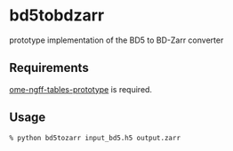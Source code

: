 # bd5tobdzarr

prototype implementation of the BD5 to BD-Zarr converter

## Requirements

[ome-ngff-tables-prototype](https://github.com/kevinyamauchi/ome-ngff-tables-prototype) is required.

## Usage

`% python bd5tozarr input_bd5.h5 output.zarr`
